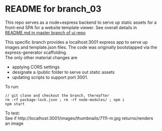 # README for branch_03 #

This repo serves as a node+express backend to serve up static assets for a front-end SPA for a website template viewer. See overall details in [README.md in master branch of ui repo](https://github.com/bganguly/coding-project-ui/tree/master#readme) 

This specific branch provides a localhost:3001 express app to serve up images and template.json files. The code was originally bootstapped via the express-generator scaffolding.  
The only other material changes are 
- applying CORS settings 
- designate a /public folder to serve out static assets
- updating scripts to support port 3001.

To run:
```
// git clone and checkout the branch, thereafter
rm -rf package-lock.json ; rm -rf node-modules/ ; npm i
npm start
```

To test:  
See if http://localhost:3001/images/thumbnails/7111-m.jpg returns/renders an image